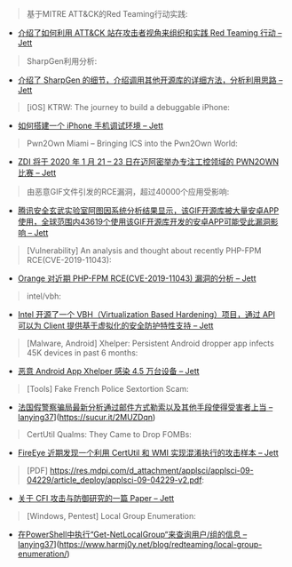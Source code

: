 > 基于MITRE ATT&CK的Red Teaming行动实践:


* [介绍了如何利用 ATT&CK 站在攻击者视角来组织和实践 Red Teaming 行动 – Jett](http://avfisher.win/archives/1145)



> SharpGen利用分析:


* [介绍了 SharpGen 的细节，介绍调用其他开源库的详细方法，分析利用思路 – Jett](https://3gstudent.github.io/3gstudent.github.io/SharpGen%E5%88%A9%E7%94%A8%E5%88%86%E6%9E%90/)



> [iOS] KTRW: The journey to build a debuggable iPhone:


* [如何搭建一个 iPhone 手机调试环境 – Jett](https://googleprojectzero.blogspot.com/2019/10/ktrw-journey-to-build-debuggable-iphone.html?m=1)



> Pwn2Own Miami – Bringing ICS into the Pwn2Own World:


* [ZDI 将于 2020 年 1 月 21 – 23 日在迈阿密举办专注工控领域的 PWN2OWN 比赛 – Jett](https://www.thezdi.com/blog/2019/10/28/pwn2own-miami-bringing-ics-into-the-pwn2own-world)



> 由恶意GIF文件引发的RCE漏洞，超过40000个应用受影响:


* [腾讯安全玄武实验室阿图因系统分析结果显示，该GIF开源库被大量安卓APP使用，全球范围内43619个使用该GIF开源库开发的安卓APP可能受此漏洞影响 – Jett](https://www.freebuf.com/news/218375.html)



> [Vulnerability] An analysis and thought about recently PHP-FPM RCE(CVE-2019-11043):


* [Orange 对近期 PHP-FPM RCE(CVE-2019-11043) 漏洞的分析 – Jett](https://blog.orange.tw/2019/10/an-analysis-and-thought-about-recently.html)



> intel/vbh:


* [Intel 开源了一个 VBH（Virtualization Based Hardening）项目，通过 API 可以为 Client 提供基于虚拟化的安全防护特性支持 – Jett](https://github.com/intel/vbh)



> [Malware, Android] Xhelper: Persistent Android dropper app infects 45K devices in past 6 months:


* [恶意 Android App Xhelper 感染 4.5 万台设备 – Jett](https://www.symantec.com/blogs/threat-intelligence/xhelper-android-malware)



> [Tools] Fake French Police Sextortion Scam:


* [法国假警察骗局最新分析通过邮件方式勒索以及其他手段使得受害者上当 – lanying37]()](https://sucur.it/2MUZDqn)



> CertUtil Qualms: They Came to Drop FOMBs:


* [FireEye 近期发现一个利用 CertUtil 和 WMI 实现混淆执行的攻击样本 – Jett](http://www.fireeye.com/blog/threat-research/2019/10/certutil-qualms-they-came-to-drop-fombs.html)



> [PDF] https://res.mdpi.com/d_attachment/applsci/applsci-09-04229/article_deploy/applsci-09-04229-v2.pdf:


* [关于 CFI 攻击与防御研究的一篇 Paper – Jett](https://res.mdpi.com/d_attachment/applsci/applsci-09-04229/article_deploy/applsci-09-04229-v2.pdf)



> [Windows, Pentest] Local Group Enumeration:


* [在PowerShell中执行“Get-NetLocalGroup“来查询用户/组的信息  – lanying37]()](https://www.harmj0y.net/blog/redteaming/local-group-enumeration/)
